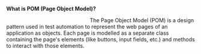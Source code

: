 ﻿**What is POM (Page Object Model)?**

`                               `The Page Object Model (POM) is a design pattern used in test automation to represent the web pages of an application as objects. Each page is modelled as a separate class containing the page's elements (like buttons, input fields, etc.) and methods to interact with those elements.
